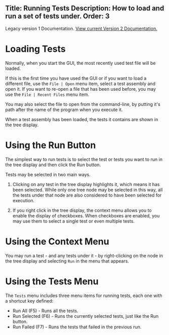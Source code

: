 Title: Running Tests
Description: How to load and run a set of tests under.
Order: 3
---
<div class="notice">
    Legacy version 1 Documentation. <a href="/testcentric-runner/">View current Version 2 Documentation.</a>
</div>

# Loading Tests

Normally, when you start the GUI, the most recently used test file will be loaded.

If this is the first time you have used the GUI or if you want to load a different file, use the `File | Open` menu item, select a test assembly and open it. If you want to re-open a file that has been used before, you may use the `File | Recent Files` menu item.

You may also select the file to open from the command-line, by putting it's path after the name of the program when you execute it.

When a test assembly has been loaded, the tests it contains are shown in the tree display.

# Using the Run Button

The simplest way to run tests is to select the test or tests you want to run in the tree display and then click the Run button.

Tests may be selected in two main ways.

1. Clicking on any test in the tree display highlights it, which means it has been selected. While only one tree node may be selected in this way, all the tests under that node are also considered to have been selected for execution.

2. If you right click in the tree display, the context menu allows you to enable the display of checkboxes. When checkboxes are enabled, you may use them to select a single test or even multiple tests.

# Using the Context Menu

You may run a test - and any tests under it - by right-clicking on the node in the tree display and selecting `Run` in the menu that appears.

# Using the Tests Menu

The `Tests` menu includes three menu items for running tests, each one with a shortcut key defined:

* Run All (F5) - Runs all the tests.
* Run Selected (F6) - Runs the currently selected tests, just like the Run button.
* Run Failed (F7) - Runs the tests that failed in the previous run.
